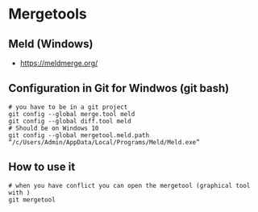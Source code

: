 # Mergetools 

## Meld (Windows) 

  *  https://meldmerge.org/

## Configuration in Git for Windwos (git bash) 

```
# you have to be in a git project 
git config --global merge.tool meld
git config --global diff.tool meld
# Should be on Windows 10 
git config --global mergetool.meld.path “/c/Users/Admin/AppData/Local/Programs/Meld/Meld.exe”
```  

## How to use it 

```
# when you have conflict you can open the mergetool (graphical tool with )
git mergetool
```
